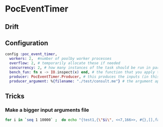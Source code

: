 # PocEventTimer

## Drift

## Configuration

```elixir
config :poc_event_timer,
  workers: 2,  #number of poolby worker processes
  overflow: 2, # temporarily allocate these if needed
  concurrency: 2, # how many instances of the task should be run in parallel
  bench_fun: fn x -> IO.inspect(x) end, # the function that you apply to each line of input
  producer: PocEventTimer.Producer, # this produces the inputs (in this example, it reads them from the specified file)
  producer_argument: %{filename: "./test/consult.me"} # the argument applied to producer.init/1
```


## Tricks 

### Make a bigger input arguments file

```bash
for i in `seq 1 10000` ;  do echo "{test1,{\"$i\", <<7,166>>, #{},[],false, #{<<\"x\">> => <<\"y\">>}}}." ; done >> test/consult.me
```
